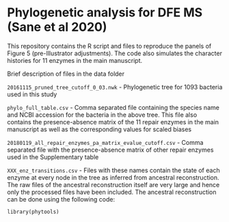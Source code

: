 # Phylogenetic analysis for DFE MS (Sane et al 2020)

This repository contains the R script and files to reproduce the panels of Figure 5 (pre-Illustrator adjustments). The code also simulates the character histories for 11 enzymes in the main manuscript. 

Brief description of files in the data folder

`20161115_pruned_tree_cutoff_0_03.nwk` - Phylogenetic tree for 1093 bacteria used in this study

`phylo_full_table.csv` - Comma separated file containing the species name and NCBI accession for the bacteria in the above tree. This file also contains the presence-absence matrix of the 11 repair enzymes in the main manuscript as well as the corresponding values for scaled biases

`20180119_all_repair_enzymes_pa_matrix_evalue_cutoff.csv` - Comma separated file with the presence-absence matrix of other repair enzymes used in the Supplementary table

`XXX_enz_transitions.csv` - Files with these names contain the state of each enzyme at every node in the tree as inferred from ancestral reconstruction. The raw files of the ancestral reconstruction itself are very large and hence only the processed files have been included. The ancestral reconstruction can be done using the following code:
```{r}
library(phytools)


```
